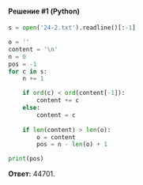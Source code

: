 #### Решение #1 (Python)
```python
s = open('24-2.txt').readline()[:-1]

o = ''
content = '\n'
n = 0
pos = -1
for c in s:
    n += 1

    if ord(c) < ord(content[-1]):
        content += c
    else:
        content = c
    
    if len(content) > len(o):
        o = content
        pos = n - len(o) + 1

print(pos)
```
**Ответ:** 44701.
